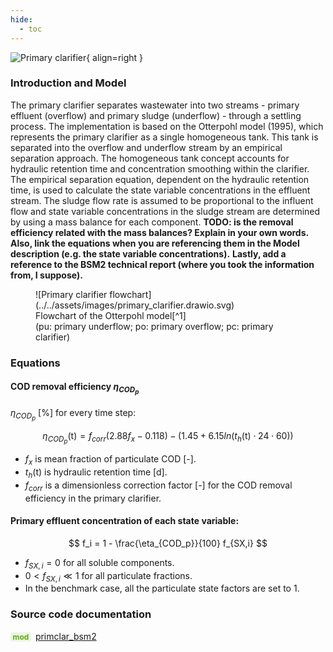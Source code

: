 ```yaml
---
hide:
  - toc
---
```


![Primary clarifier](https://gitlab.rrze.fau.de/evt/klaeffizient/bsm2-python/-/raw/doc_new2/docs/assets/.icons/bsm2python/primary-clarifier.svg){ align=right }
<!-- TODO: change link to main branch before merging -->

### Introduction and Model

The primary clarifier separates wastewater into two streams - primary effluent (overflow) and primary sludge (underflow) - through a settling process. The implementation is based on the Otterpohl model (1995), which represents the primary clarifier as a single homogeneous tank. This tank is separated into the overflow and underflow stream by an empirical separation approach. The homogeneous tank concept accounts for hydraulic retention time and concentration smoothing within the clarifier. The empirical separation equation, dependent on the hydraulic retention time, is used to calculate the state variable concentrations in the effluent stream. The sludge flow rate is assumed to be proportional to the influent flow and state variable concentrations in the sludge stream are determined by using a mass balance for each component.
**TODO: is the removal efficiency related with the mass balances? Explain in your own words.**
**Also, link the equations when you are referencing them in the Model description (e.g. the state variable concentrations).**
**Lastly, add a reference to the BSM2 technical report (where you took the information from, I suppose).**

<figure markdown="span">
  ![Primary clarifier flowchart](../../assets/images/primary_clarifier.drawio.svg)
  <figcaption markdown="1">Flowchart of the Otterpohl model[^1]<br>(pu: primary underflow; po: primary overflow; pc: primary clarifier)</figcaption>
</figure>


### Equations

#### COD removal efficiency $\eta_{COD_p}$
$\eta_{COD_p}$ [%] for every time step:

$$
\eta_{COD_p}(\mathrm{t}) = f_{corr}(2.88 f_x - 0.118) - (1.45 + 6.15 ln( t_h(\mathrm{t}) \cdot 24 \cdot 60))
$$

- $f_x$ is mean fraction of particulate COD [-]. <br>
- $t_h(\mathrm{t})$ is hydraulic retention time [d]. <br>
- $f_{corr}$ is a dimensionless correction factor [-] for the COD removal efficiency in the primary clarifier.

#### Primary effluent concentration of each state variable:

$$
f_i = 1 - \frac{\eta_{COD_p}}{100} f_{SX,i}
$$

- $f_{SX,i} = 0$ for all soluble components. <br>
- $0 < f_{SX,i} \ll 1$ for all particulate fractions. <br>
- In the benchmark case, all the particulate state factors are set to 1.


### Source code documentation

<span style=
  "color: #5cad0f;
  font-weight: bold;
  font-size: .85em;
  background-color: #5cad0f1a;
  padding: 0 .3em;
  border-radius: .1rem;
  margin-right: 0.2rem;">
mod</span> [primclar_bsm2](/reference/bsm2_python/bsm2/primclar_bsm2)


[^1]: ([Benchmarking of Control Strategies for Wastewater Treatment Plants](https://iwaponline.com/ebooks/book-pdf/650794/wio9781780401171.pdf), chap. 4.2.4.1 Primary clarifier)

